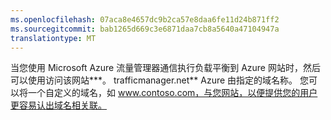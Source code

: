 ```yaml
---
ms.openlocfilehash: 07aca8e4657dc9b2ca57e8daa6fe11d24b871ff2
ms.sourcegitcommit: bab1265d669c3e6871daa7cb8a5640a47104947a
translationtype: MT
---
```

当您使用 Microsoft Azure 流量管理器通信执行负载平衡到 Azure 网站时，然后可以使用访问该网站**\*。 trafficmanager.net** Azure 由指定的域名称。 您可以将一个自定义的域名，如 www.contoso.com，与您网站，以便提供您的用户更容易认出域名相关联。